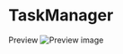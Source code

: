 # TaskManager
Preview
![Preview image](https://github.com/DenisGas/TaskManager/assets/81939899/4ff76a60-782e-40f7-ab52-18ed2db9aa92)
